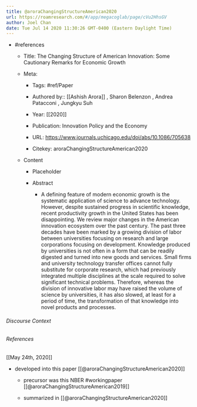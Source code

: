 ```yaml
---
title: @aroraChangingStructureAmerican2020
url: https://roamresearch.com/#/app/megacoglab/page/cVu2HhsGV
author: Joel Chan
date: Tue Jul 14 2020 11:30:26 GMT-0400 (Eastern Daylight Time)
---
```


- #references

    - Title: The Changing Structure of American Innovation: Some Cautionary Remarks for Economic Growth

    - Meta:

        - Tags: #ref/Paper

        - Authored by::  [[Ashish Arora]] ,  Sharon Belenzon ,  Andrea Patacconi ,  Jungkyu Suh

        - Year: [[2020]]

        - Publication: Innovation Policy and the Economy

        - URL: https://www.journals.uchicago.edu/doi/abs/10.1086/705638

        - Citekey: aroraChangingStructureAmerican2020

    - Content

        - Placeholder

        - Abstract

            - A defining feature of modern economic growth is the systematic application of science to advance technology. However, despite sustained progress in scientific knowledge, recent productivity growth in the United States has been disappointing. We review major changes in the American innovation ecosystem over the past century. The past three decades have been marked by a growing division of labor between universities focusing on research and large corporations focusing on development. Knowledge produced by universities is not often in a form that can be readily digested and turned into new goods and services. Small firms and university technology transfer offices cannot fully substitute for corporate research, which had previously integrated multiple disciplines at the scale required to solve significant technical problems. Therefore, whereas the division of innovative labor may have raised the volume of science by universities, it has also slowed, at least for a period of time, the transformation of that knowledge into novel products and processes.

###### Discourse Context



###### References

[[May 24th, 2020]]

- developed into this paper [[@aroraChangingStructureAmerican2020]]

    - precursor was this NBER #workingpaper [[@aroraChangingStructureAmerican2019]]

    - summarized in [[@aroraChangingStructureAmerican2020]]
